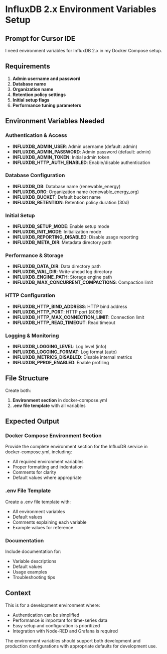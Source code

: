 # InfluxDB 2.x Environment Variables Setup

## Prompt for Cursor IDE

I need environment variables for InfluxDB 2.x in my Docker Compose setup.

## Requirements

1. **Admin username and password**
2. **Database name**
3. **Organization name**
4. **Retention policy settings**
5. **Initial setup flags**
6. **Performance tuning parameters**

## Environment Variables Needed

### Authentication & Access
- **INFLUXDB_ADMIN_USER**: Admin username (default: admin)
- **INFLUXDB_ADMIN_PASSWORD**: Admin password (default: admin)
- **INFLUXDB_ADMIN_TOKEN**: Initial admin token
- **INFLUXDB_HTTP_AUTH_ENABLED**: Enable/disable authentication

### Database Configuration
- **INFLUXDB_DB**: Database name (renewable_energy)
- **INFLUXDB_ORG**: Organization name (renewable_energy_org)
- **INFLUXDB_BUCKET**: Default bucket name
- **INFLUXDB_RETENTION**: Retention policy duration (30d)

### Initial Setup
- **INFLUXDB_SETUP_MODE**: Enable setup mode
- **INFLUXDB_INIT_MODE**: Initialization mode
- **INFLUXDB_REPORTING_DISABLED**: Disable usage reporting
- **INFLUXDB_META_DIR**: Metadata directory path

### Performance & Storage
- **INFLUXDB_DATA_DIR**: Data directory path
- **INFLUXDB_WAL_DIR**: Write-ahead log directory
- **INFLUXDB_ENGINE_PATH**: Storage engine path
- **INFLUXDB_MAX_CONCURRENT_COMPACTIONS**: Compaction limit

### HTTP Configuration
- **INFLUXDB_HTTP_BIND_ADDRESS**: HTTP bind address
- **INFLUXDB_HTTP_PORT**: HTTP port (8086)
- **INFLUXDB_HTTP_MAX_CONNECTION_LIMIT**: Connection limit
- **INFLUXDB_HTTP_READ_TIMEOUT**: Read timeout

### Logging & Monitoring
- **INFLUXDB_LOGGING_LEVEL**: Log level (info)
- **INFLUXDB_LOGGING_FORMAT**: Log format (auto)
- **INFLUXDB_METRICS_DISABLED**: Disable internal metrics
- **INFLUXDB_PPROF_ENABLED**: Enable profiling

## File Structure

Create both:
1. **Environment section** in docker-compose.yml
2. **.env file template** with all variables

## Expected Output

### Docker Compose Environment Section
Provide the complete environment section for the InfluxDB service in docker-compose.yml, including:
- All required environment variables
- Proper formatting and indentation
- Comments for clarity
- Default values where appropriate

### .env File Template
Create a .env file template with:
- All environment variables
- Default values
- Comments explaining each variable
- Example values for reference

### Documentation
Include documentation for:
- Variable descriptions
- Default values
- Usage examples
- Troubleshooting tips

## Context

This is for a development environment where:
- Authentication can be simplified
- Performance is important for time-series data
- Easy setup and configuration is prioritized
- Integration with Node-RED and Grafana is required

The environment variables should support both development and production configurations with appropriate defaults for development use. 